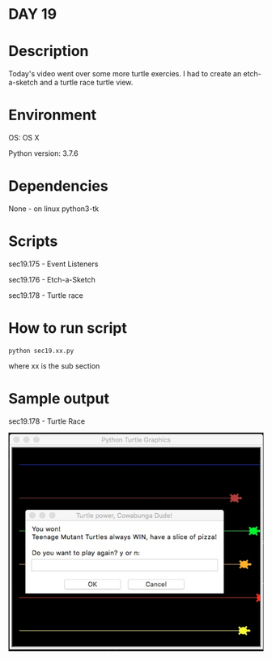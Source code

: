 
# DAY 19

# Description
Today's video went over some more turtle exercies.
I had to create an etch-a-sketch and a turtle race
turtle view.

# Environment
OS: OS X

Python version: 3.7.6

# Dependencies
None - on linux python3-tk

# Scripts
sec19.175 - Event Listeners

sec19.176 - Etch-a-Sketch

sec19.178 - Turtle race

# How to run script
```
python sec19.xx.py 
```
where xx is the sub section

# Sample output
sec19.178 - Turtle Race

![Cowabanga DUDE!](https://github.com/Its-All-About-the-Journey/100daysofcode/blob/NetworkPistolero/source_code/day019/images/turtlerace.jpeg?raw=true)
